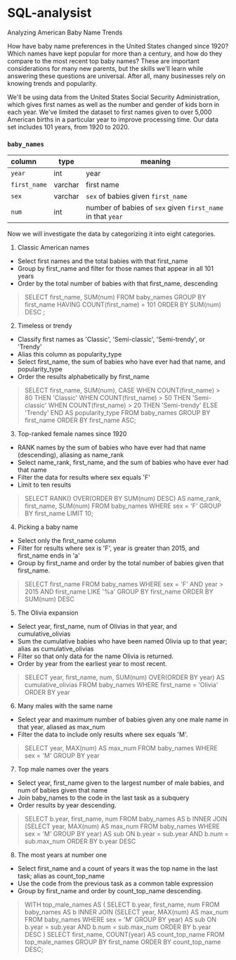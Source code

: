 # SQL-analysist
Analyzing American Baby Name Trends

How have baby name preferences in the United States changed since 1920? Which names have kept popular for more than a century, and how do they compare to the most recent top baby names? These are important considerations for many new parents, but the skills we'll learn while answering these questions are universal. After all, many businesses rely on knowing trends and popularity.

We'll be using data from the United States Social Security Administration, which gives first names as well as the number and gender of kids born in each year. We've limited the dataset to first names given to over 5,000 American births in a particular year to improve processing time. Our data set includes 101 years, from 1920 to 2020.

<h3 id="baby_names"><code>baby_names</code></h3>
<table>
<thead>
<tr>
<th style="text-align:left;">column</th>
<th>type</th>
<th>meaning</th>
</tr>
</thead>
<tbody>
<tr>
<td style="text-align:left;"><code>year</code></td>
<td>int</td>
<td>year</td>
</tr>
<tr>
<td style="text-align:left;"><code>first_name</code></td>
<td>varchar</td>
<td>first name</td>
</tr>
<tr>
<td style="text-align:left;"><code>sex</code></td>
<td>varchar</td>
<td><code>sex</code> of babies given <code>first_name</code></td>
</tr>
<tr>
<td style="text-align:left;"><code>num</code></td>
<td>int</td>
<td>number of babies of <code>sex</code> given <code>first_name</code> in that <code>year</code></td>
</tr>
</tbody>
</table>

Now we will investigate the data by categorizing it into eight categories.
1. Classic American names
- Select first names and the total babies with that first_name
- Group by first_name and filter for those names that appear in all 101 years
- Order by the total number of babies with that first_name, descending

> SELECT
    first_name,
    SUM(num)
FROM baby_names
GROUP BY first_name
HAVING COUNT(first_name) = 101
ORDER BY SUM(num) DESC ;

2. Timeless or trendy
- Classify first names as 'Classic', 'Semi-classic', 'Semi-trendy', or 'Trendy'
- Alias this column as popularity_type
- Select first_name, the sum of babies who have ever had that name, and popularity_type
- Order the results alphabetically by first_name

> SELECT
    first_name,
    SUM(num),
    CASE WHEN COUNT(first_name) > 80 THEN 'Classic'
         WHEN COUNT(first_name) > 50 THEN 'Semi-classic'
         WHEN COUNT(first_name) > 20 THEN 'Semi-trendy'
         ELSE 'Trendy' END AS popularity_type
    FROM baby_names
    GROUP BY first_name
    ORDER BY first_name ASC;

3. Top-ranked female names since 1920
-  RANK names by the sum of babies who have ever had that name (descending), aliasing as name_rank
- Select name_rank, first_name, and the sum of babies who have ever had that name
- Filter the data for results where sex equals 'F'
- Limit to ten results

> SELECT
    RANK() OVER(ORDER BY SUM(num) DESC) AS name_rank,
    first_name,
    SUM(num)
FROM baby_names
WHERE sex = 'F'
GROUP BY first_name
LIMIT 10;

4. Picking a baby name
- Select only the first_name column
- Filter for results where sex is 'F', year is greater than 2015, and first_name ends in 'a'
- Group by first_name and order by the total number of babies given that first_name.

> SELECT first_name
FROM baby_names
WHERE sex = 'F' AND year > 2015 AND first_name LIKE '%a'
GROUP BY first_name
ORDER BY SUM(num) DESC

5. The Olivia expansion
- Select year, first_name, num of Olivias in that year, and cumulative_olivias
- Sum the cumulative babies who have been named Olivia up to that year; alias as cumulative_olivias
- Filter so that only data for the name Olivia is returned.
- Order by year from the earliest year to most recent.

> SELECT
    year,
    first_name,
    num,
    SUM(num) OVER(ORDER BY year) AS cumulative_olivias
FROM baby_names
WHERE first_name = 'Olivia'
ORDER BY year

6. Many males with the same name
-  Select year and maximum number of babies given any one male name in that year, aliased as max_num
- Filter the data to include only results where sex equals 'M'.

> SELECT
    year,
    MAX(num) AS max_num
FROM baby_names
WHERE sex = 'M'
GROUP BY year
7. Top male names over the years
- Select year, first_name given to the largest number of male babies, and num of babies given that name
- Join baby_names to the code in the last task as a subquery
- Order results by year descending.
> SELECT 
    b.year,
    first_name,
    num
FROM baby_names AS b
INNER JOIN (SELECT
                year,
                MAX(num) AS max_num
                FROM baby_names
                WHERE sex = 'M'
                GROUP BY year) AS sub 
ON b.year = sub.year AND b.num = sub.max_num
ORDER BY b.year DESC
8. The most years at number one
- Select first_name and a count of years it was the top name in the last task; alias as count_top_name
- Use the code from the previous task as a common table expression
- Group by first_name and order by count_top_name descending.
> WITH top_male_names AS (
    SELECT 
    b.year,
    first_name,
    num
FROM baby_names AS b
INNER JOIN (SELECT
                year,
                MAX(num) AS max_num
                FROM baby_names
                WHERE sex = 'M'
                GROUP BY year) AS sub 
ON b.year = sub.year AND b.num = sub.max_num
ORDER BY b.year DESC
)
SELECT
    first_name,
    COUNT(year) AS count_top_name
FROM top_male_names
GROUP BY first_name
ORDER BY count_top_name DESC;
